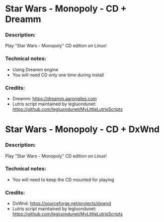 # Star Wars - Monopoly - CD + Dreamm
### Description:
Play "Star Wars - Monopoly" CD edition on Linux!
### Technical notes:
- Using Dreamm engine
- You will need CD only one time during install
### Credits:
- Dreamm: https://dreamm.aarongiles.com
- Lutris script maintained by legluondunet: https://github.com/legluondunet/MyLittleLutrisScripts

# Star Wars - Monopoly - CD + DxWnd
### Description:
Play "Star Wars - Monopoly" CD edition on Linux!
### Technical notes:
- You will need to keep the CD mounted for playing
### Credits:
- DxWnd: https://sourceforge.net/projects/dxwnd
- Lutris script maintained by legluondunet: https://github.com/legluondunet/MyLittleLutrisScripts
